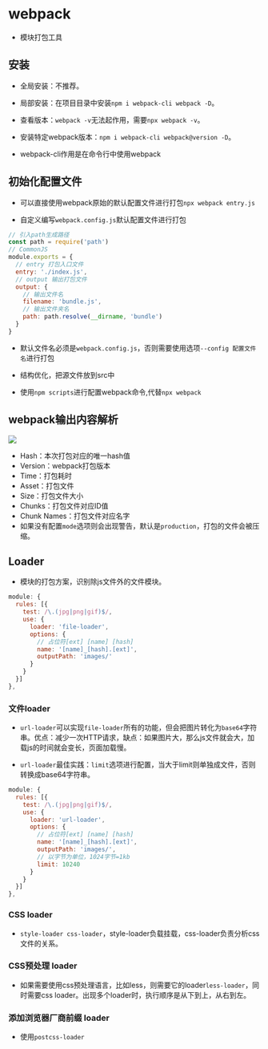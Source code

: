 # webpack

- 模块打包工具

## 安装

- 全局安装：不推荐。

- 局部安装：在项目目录中安装`npm i webpack-cli webpack -D`。

- 查看版本：`webpack -v`无法起作用，需要`npx webpack -v`。

- 安装特定webpack版本：`npm i webpack-cli webpack@version -D`。

- webpack-cli作用是在命令行中使用webpack

## 初始化配置文件

- 可以直接使用webpack原始的默认配置文件进行打包`npx webpack entry.js`

- 自定义编写`webpack.config.js`默认配置文件进行打包
```js
// 引入path生成路径
const path = require('path')
// CommonJS
module.exports = {
  // entry 打包入口文件
  entry: './index.js',
  // output 输出打包文件
  output: {
    // 输出文件名
    filename: 'bundle.js',
    // 输出文件夹名
    path: path.resolve(__dirname, 'bundle')
  }
}
```

- 默认文件名必须是`webpack.config.js`，否则需要使用选项`--config 配置文件名`进行打包

- 结构优化，把源文件放到src中

- 使用`npm scripts`进行配置webpack命令,代替`npx webpack`

## webpack输出内容解析

![](https://image-static.segmentfault.com/103/812/1038122385-5cf49388eccb2_articlex)

- Hash：本次打包对应的唯一hash值
- Version：webpack打包版本
- Time：打包耗时
- Asset：打包文件
- Size：打包文件大小
- Chunks：打包文件对应ID值
- Chunk Names：打包文件对应名字
- 如果没有配置`mode`选项则会出现警告，默认是`production`，打包的文件会被压缩。

## Loader

- 模块的打包方案，识别除js文件外的文件模块。
```js
module: {
  rules: [{
    test: /\.(jpg|png|gif)$/,
    use: {
      loader: 'file-loader',
      options: {
        // 占位符[ext] [name] [hash]
        name: '[name]_[hash].[ext]',
        outputPath: 'images/'
      }
    }
  }]
},

```

### 文件loader

- `url-loader`可以实现`file-loader`所有的功能，但会把图片转化为`base64`字符串。优点：减少一次HTTP请求，缺点：如果图片大，那么js文件就会大，加载js的时间就会变长，页面加载慢。

- `url-loader`最佳实践：`limit`选项进行配置，当大于limit则单独成文件，否则转换成base64字符串。
```js
module: {
  rules: [{
    test: /\.(jpg|png|gif)$/,
    use: {
      loader: 'url-loader',
      options: {
        // 占位符[ext] [name] [hash]
        name: '[name]_[hash].[ext]',
        outputPath: 'images/',
        // 以字节为单位，1024字节=1kb
        limit: 10240
      }
    }
  }]
},

```

### CSS loader

- `style-loader css-loader`，style-loader负载挂载，css-loader负责分析css文件的关系。

### CSS预处理 loader

- 如果需要使用css预处理语言，比如less，则需要它的loader`less-loader`，同时需要css loader。出现多个loader时，执行顺序是从下到上，从右到左。

### 添加浏览器厂商前缀 loader

- 使用`postcss-loader`
